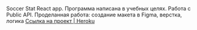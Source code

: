 Soccer Stat React app.
Программа написана в учебных целях. Работа с Public API.
Проделанная работа: создание макета в Figma, верстка, логика
<a href="https://soccerstatic.herokuapp.com/" target="_blank">Ссылка на проект | Heroku</a>
